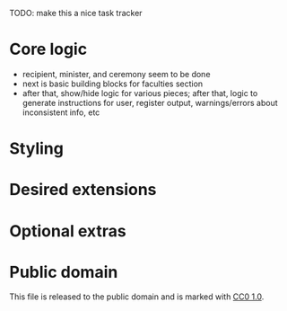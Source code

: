 TODO: make this a nice task tracker

# Core logic
- recipient, minister, and ceremony seem to be done
- next is basic building blocks for faculties section
- after that, show/hide logic for various pieces; after that, logic to generate instructions for user, register output, warnings/errors about inconsistent info, etc

# Styling

# Desired extensions

# Optional extras

# Public domain
This file is released to the public domain and is marked with [CC0 1.0](https://creativecommons.org/publicdomain/zero/1.0/).
